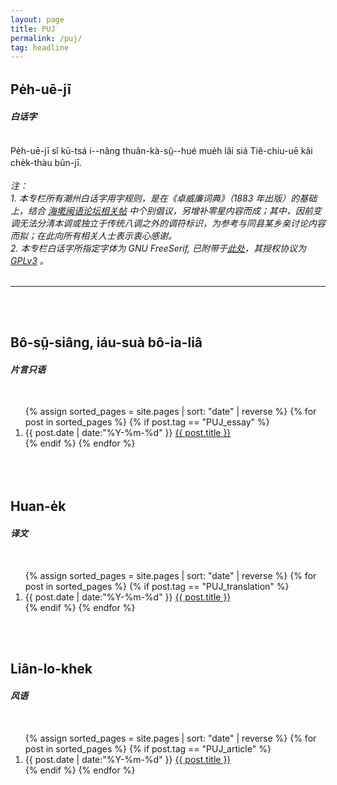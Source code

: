 ```yaml
---
layout: page
title: PUJ
permalink: /puj/
tag: headline
---
```


<h2 class="PUJ">Pe̍h-uē-jī</h2>
<h4><i>白话字</i></h4><br>

<section class="PUJ">
Pe̍h-uē-jī sĭ kū-tsá i--nâng thuân-kà-sṳ̆--hué mue̍h lâi siá Tiê-chiu-uē kâi che̍k-thàu bûn-jī.<br>
<br>
<i>注：<br>
1. 本专栏所有潮州白话字用字规则，是在《卓威廉词典》（1883 年出版）的基础上，结合 <a href="https://www.ispeakmin.com/bbs/thread-2784-1.html" target="_blank">海墘闽语论坛相关帖</a> 中个别倡议，另增补零星内容而成；其中，因前变调无法分清本调或独立于传统八调之外的调符标识，为参考与同县某乡亲讨论内容而拟；在此向所有相关人士表示衷心感谢。<br>
2. 本专栏白话字所指定字体为 GNU FreeSerif, 已附带于<a href="../css/FreeSerif.ttf" target="_blank">此处</a>，其授权协议为 <a href="https://www.gnu.org/software/freefont/license.html" target="_blank">GPLv3</a> 。
</i><br>
<br>
<hr>
</section>

<br>
<br>
<h2>Bô-sṳ̄-siâng, iáu-suà bô-ia-liâ</h2>
<h4><i>片言只语</i></h4><br>
<section class="PUJ container posts-content">
<ol class="posts-list">
{% assign sorted_pages = site.pages | sort: "date" | reverse %}
{% for post in sorted_pages %}
  {% if post.tag == "PUJ_essay" %}
      <li class="posts-list-item">
        <span class="posts-list-meta">{{ post.date | date:"%Y-%m-%d" }}</span>
        <a class="posts-list-name" href="{{ site.url }}{{ post.url }}">{{ post.title }}</a>
      </li>
  {% endif %}
{% endfor %}
</ol>
</section>

<br>
<br>
<h2>Huan-e̍k</h2>
<h4><i>译文</i></h4><br>
<section class="PUJ container posts-content">
<ol class="posts-list">
{% assign sorted_pages = site.pages | sort: "date" | reverse %}
{% for post in sorted_pages %}
  {% if post.tag == "PUJ_translation" %}
      <li class="posts-list-item">
        <span class="posts-list-meta">{{ post.date | date:"%Y-%m-%d" }}</span>
        <a class="posts-list-name" href="{{ site.url }}{{ post.url }}">{{ post.title }}</a>
      </li>
  {% endif %}
{% endfor %}
</ol>
</section>


<br>
<br>
<h2>Liân-lo-khek</h2>
<h4><i>风语</i></h4><br>
<section class="PUJ container posts-content">
<ol class="posts-list">
{% assign sorted_pages = site.pages | sort: "date" | reverse %}
{% for post in sorted_pages %}
  {% if post.tag == "PUJ_article" %}
      <li class="posts-list-item">
        <span class="posts-list-meta">{{ post.date | date:"%Y-%m-%d" }}</span>
        <a class="posts-list-name" href="{{ site.url }}{{ post.url }}">{{ post.title }}</a>
      </li>
  {% endif %}
{% endfor %}
</ol>
</section>

